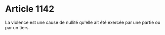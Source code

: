# Article 1142

La violence est une cause de nullité qu'elle ait été exercée par une partie ou par un tiers.